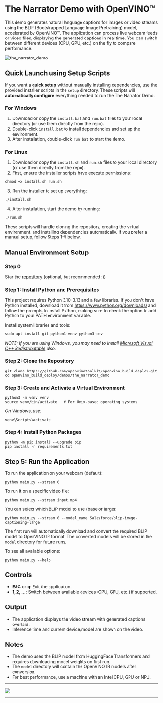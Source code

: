 # The Narrator Demo with OpenVINO™

This demo generates natural language captions for images or video streams using the BLIP (Bootstrapped Language Image Pretraining) model, accelerated by OpenVINO™. The application can process live webcam feeds or video files, displaying the generated captions in real time. You can switch between different devices (CPU, GPU, etc.) on the fly to compare performance.

![the_narrator_demo](https://github.com/user-attachments/assets/8fe98025-34ac-44a7-ad46-6f71327c9cdc)

## Quick Launch using Setup Scripts

If you want a **quick setup** without manually installing dependencies, use the provided installer scripts in the `setup` directory. These scripts will **automatically configure** everything needed to run the The Narrator Demo.

### **For Windows**
1. Download or copy the `install.bat` and `run.bat` files to your local directory (or use them directly from the repo).
2. Double-click `install.bat` to install dependencies and set up the environment.
3. After installation, double-click `run.bat` to start the demo.

### **For Linux**
1. Download or copy the `install.sh` and `run.sh` files to your local directory (or use them directly from the repo).
2. First, ensure the installer scripts have execute permissions:
```shell
chmod +x install.sh run.sh
```
3. Run the installer to set up everything:
```shell
./install.sh
```
4. After installation, start the demo by running:
```shell
./run.sh
```
These scripts will handle cloning the repository, creating the virtual environment, and installing dependencies automatically. If you prefer a manual setup, follow Steps 1-5 below.

## Manual Environment Setup

### Step 0

Star the [repository](https://github.com/openvinotoolkit/openvino_build_deploy) (optional, but recommended :))

### Step 1: Install Python and Prerequisites

This project requires Python 3.10-3.13 and a few libraries. If you don't have Python installed, download it from https://www.python.org/downloads/ and follow the prompts to install Python, making sure to check the option to add Python to your PATH environment variable.

Install system libraries and tools:

```shell
sudo apt install git python3-venv python3-dev
```

_NOTE: If you are using Windows, you may need to install [Microsoft Visual C++ Redistributable](https://aka.ms/vs/16/release/vc_redist.x64.exe) also._

### Step 2: Clone the Repository

```shell
git clone https://github.com/openvinotoolkit/openvino_build_deploy.git
cd openvino_build_deploy/demos/the_narrator_demo
```

### Step 3: Create and Activate a Virtual Environment

```shell
python3 -m venv venv
source venv/bin/activate   # For Unix-based operating systems
```
_On Windows, use:_
```shell
venv\Scripts\activate
```

### Step 4: Install Python Packages

```shell
python -m pip install --upgrade pip
pip install -r requirements.txt
```

## Step 5: Run the Application

To run the application on your webcam (default):

```shell
python main.py --stream 0
```

To run it on a specific video file:

```shell
python main.py --stream input.mp4
```

You can select which BLIP model to use (base or large):

```shell
python main.py --stream 0 --model_name Salesforce/blip-image-captioning-large
```

The first run will automatically download and convert the required BLIP model to OpenVINO IR format. The converted models will be stored in the `model` directory for future runs.

To see all available options:

```shell
python main.py --help
```

## Controls

- **ESC** or **q**: Exit the application.
- **1, 2, ...**: Switch between available devices (CPU, GPU, etc.) if supported.

## Output

- The application displays the video stream with generated captions overlaid.
- Inference time and current device/model are shown on the video.

## Notes

- The demo uses the BLIP model from HuggingFace Transformers and requires downloading model weights on first run.
- The `model` directory will contain the OpenVINO IR models after conversion.
- For best performance, use a machine with an Intel CPU, GPU or NPU.

---

[//]: # (telemetry pixel)
<img referrerpolicy="no-referrer-when-downgrade" src="https://static.scarf.sh/a.png?x-pxid=7003a37c-568d-40a5-9718-0d021d8589ca&project=demos/the_narrator_demo&file=README.md" />

---
